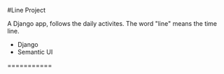 #Line Project

A Django app, follows the daily activites. The word "line" means the time line.

- Django
- Semantic UI

===========
